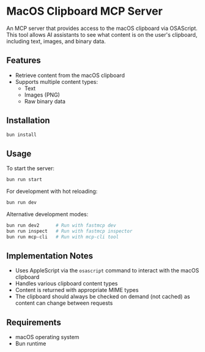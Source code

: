 # MacOS Clipboard MCP Server

An MCP server that provides access to the macOS clipboard via OSAScript. This tool allows AI assistants to see what content is on the user's clipboard, including text, images, and binary data.

## Features

- Retrieve content from the macOS clipboard
- Supports multiple content types:
  - Text
  - Images (PNG)
  - Raw binary data

## Installation

```bash
bun install
```

## Usage

To start the server:

```bash
bun run start
```

For development with hot reloading:

```bash
bun run dev
```

Alternative development modes:

```bash
bun run dev2      # Run with fastmcp dev
bun run inspect   # Run with fastmcp inspector
bun run mcp-cli   # Run with mcp-cli tool
```

## Implementation Notes

- Uses AppleScript via the `osascript` command to interact with the macOS clipboard
- Handles various clipboard content types
- Content is returned with appropriate MIME types
- The clipboard should always be checked on demand (not cached) as content can change between requests

## Requirements

- macOS operating system
- Bun runtime
